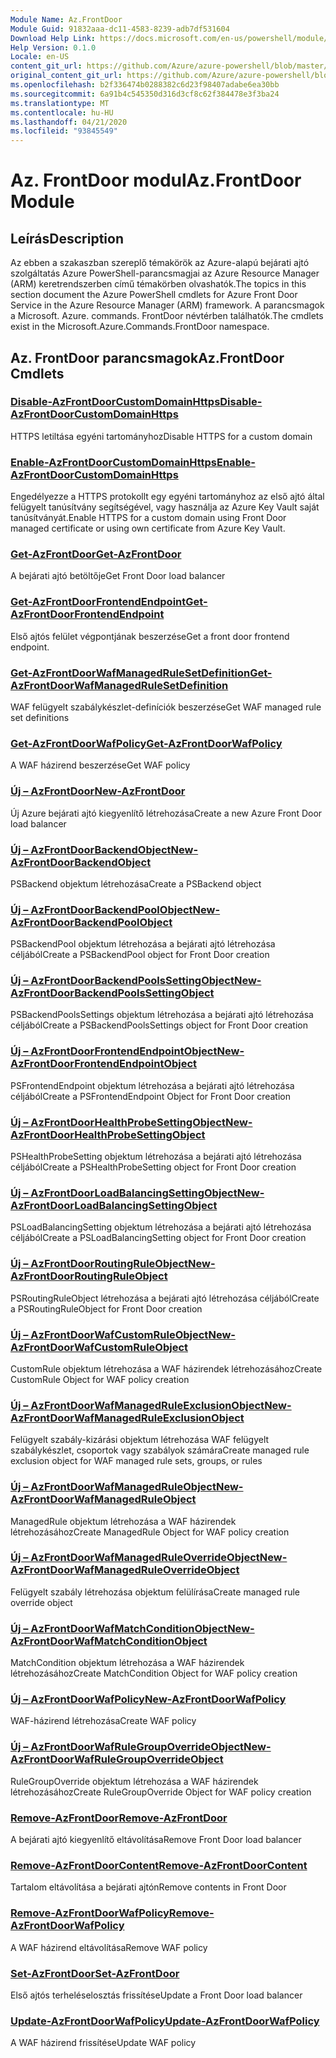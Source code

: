 ```yaml
---
Module Name: Az.FrontDoor
Module Guid: 91832aaa-dc11-4583-8239-adb7df531604
Download Help Link: https://docs.microsoft.com/en-us/powershell/module/az.frontdoor
Help Version: 0.1.0
Locale: en-US
content_git_url: https://github.com/Azure/azure-powershell/blob/master/src/FrontDoor/FrontDoor/help/Az.FrontDoor.md
original_content_git_url: https://github.com/Azure/azure-powershell/blob/master/src/FrontDoor/FrontDoor/help/Az.FrontDoor.md
ms.openlocfilehash: b2f336474b0288382c6d23f98407adabe6ea30bb
ms.sourcegitcommit: 6a91b4c545350d316d3cf8c62f384478e3f3ba24
ms.translationtype: MT
ms.contentlocale: hu-HU
ms.lasthandoff: 04/21/2020
ms.locfileid: "93845549"
---
```

# <span data-ttu-id="47581-101">Az. FrontDoor modul</span><span class="sxs-lookup"><span data-stu-id="47581-101">Az.FrontDoor Module</span></span>
## <span data-ttu-id="47581-102">Leírás</span><span class="sxs-lookup"><span data-stu-id="47581-102">Description</span></span>
<span data-ttu-id="47581-103">Az ebben a szakaszban szereplő témakörök az Azure-alapú bejárati ajtó szolgáltatás Azure PowerShell-parancsmagjai az Azure Resource Manager (ARM) keretrendszerben című témakörben olvashatók.</span><span class="sxs-lookup"><span data-stu-id="47581-103">The topics in this section document the Azure PowerShell cmdlets for Azure Front Door Service in the Azure Resource Manager (ARM) framework.</span></span> <span data-ttu-id="47581-104">A parancsmagok a Microsoft. Azure. commands. FrontDoor névtérben találhatók.</span><span class="sxs-lookup"><span data-stu-id="47581-104">The cmdlets exist in the Microsoft.Azure.Commands.FrontDoor namespace.</span></span>

## <span data-ttu-id="47581-105">Az. FrontDoor parancsmagok</span><span class="sxs-lookup"><span data-stu-id="47581-105">Az.FrontDoor Cmdlets</span></span>
### [<span data-ttu-id="47581-106">Disable-AzFrontDoorCustomDomainHttps</span><span class="sxs-lookup"><span data-stu-id="47581-106">Disable-AzFrontDoorCustomDomainHttps</span></span>](Disable-AzFrontDoorCustomDomainHttps.md)
<span data-ttu-id="47581-107">HTTPS letiltása egyéni tartományhoz</span><span class="sxs-lookup"><span data-stu-id="47581-107">Disable HTTPS for a custom domain</span></span>

### [<span data-ttu-id="47581-108">Enable-AzFrontDoorCustomDomainHttps</span><span class="sxs-lookup"><span data-stu-id="47581-108">Enable-AzFrontDoorCustomDomainHttps</span></span>](Enable-AzFrontDoorCustomDomainHttps.md)
<span data-ttu-id="47581-109">Engedélyezze a HTTPS protokollt egy egyéni tartományhoz az első ajtó által felügyelt tanúsítvány segítségével, vagy használja az Azure Key Vault saját tanúsítványát.</span><span class="sxs-lookup"><span data-stu-id="47581-109">Enable HTTPS for a custom domain using Front Door managed certificate or using own certificate from Azure Key Vault.</span></span>

### [<span data-ttu-id="47581-110">Get-AzFrontDoor</span><span class="sxs-lookup"><span data-stu-id="47581-110">Get-AzFrontDoor</span></span>](Get-AzFrontDoor.md)
<span data-ttu-id="47581-111">A bejárati ajtó betöltője</span><span class="sxs-lookup"><span data-stu-id="47581-111">Get Front Door load balancer</span></span>

### [<span data-ttu-id="47581-112">Get-AzFrontDoorFrontendEndpoint</span><span class="sxs-lookup"><span data-stu-id="47581-112">Get-AzFrontDoorFrontendEndpoint</span></span>](Get-AzFrontDoorFrontendEndpoint.md)
<span data-ttu-id="47581-113">Első ajtós felület végpontjának beszerzése</span><span class="sxs-lookup"><span data-stu-id="47581-113">Get a front door frontend endpoint.</span></span>

### [<span data-ttu-id="47581-114">Get-AzFrontDoorWafManagedRuleSetDefinition</span><span class="sxs-lookup"><span data-stu-id="47581-114">Get-AzFrontDoorWafManagedRuleSetDefinition</span></span>](Get-AzFrontDoorWafManagedRuleSetDefinition.md)
<span data-ttu-id="47581-115">WAF felügyelt szabálykészlet-definíciók beszerzése</span><span class="sxs-lookup"><span data-stu-id="47581-115">Get WAF managed rule set definitions</span></span>

### [<span data-ttu-id="47581-116">Get-AzFrontDoorWafPolicy</span><span class="sxs-lookup"><span data-stu-id="47581-116">Get-AzFrontDoorWafPolicy</span></span>](Get-AzFrontDoorWafPolicy.md)
<span data-ttu-id="47581-117">A WAF házirend beszerzése</span><span class="sxs-lookup"><span data-stu-id="47581-117">Get WAF policy</span></span>

### [<span data-ttu-id="47581-118">Új – AzFrontDoor</span><span class="sxs-lookup"><span data-stu-id="47581-118">New-AzFrontDoor</span></span>](New-AzFrontDoor.md)
<span data-ttu-id="47581-119">Új Azure bejárati ajtó kiegyenlítő létrehozása</span><span class="sxs-lookup"><span data-stu-id="47581-119">Create a new Azure Front Door load balancer</span></span>

### [<span data-ttu-id="47581-120">Új – AzFrontDoorBackendObject</span><span class="sxs-lookup"><span data-stu-id="47581-120">New-AzFrontDoorBackendObject</span></span>](New-AzFrontDoorBackendObject.md)
<span data-ttu-id="47581-121">PSBackend objektum létrehozása</span><span class="sxs-lookup"><span data-stu-id="47581-121">Create a PSBackend object</span></span>

### [<span data-ttu-id="47581-122">Új – AzFrontDoorBackendPoolObject</span><span class="sxs-lookup"><span data-stu-id="47581-122">New-AzFrontDoorBackendPoolObject</span></span>](New-AzFrontDoorBackendPoolObject.md)
<span data-ttu-id="47581-123">PSBackendPool objektum létrehozása a bejárati ajtó létrehozása céljából</span><span class="sxs-lookup"><span data-stu-id="47581-123">Create a PSBackendPool object for Front Door creation</span></span>

### [<span data-ttu-id="47581-124">Új – AzFrontDoorBackendPoolsSettingObject</span><span class="sxs-lookup"><span data-stu-id="47581-124">New-AzFrontDoorBackendPoolsSettingObject</span></span>](New-AzFrontDoorBackendPoolsSettingObject.md)
<span data-ttu-id="47581-125">PSBackendPoolsSettings objektum létrehozása a bejárati ajtó létrehozása céljából</span><span class="sxs-lookup"><span data-stu-id="47581-125">Create a PSBackendPoolsSettings object for Front Door creation</span></span>

### [<span data-ttu-id="47581-126">Új – AzFrontDoorFrontendEndpointObject</span><span class="sxs-lookup"><span data-stu-id="47581-126">New-AzFrontDoorFrontendEndpointObject</span></span>](New-AzFrontDoorFrontendEndpointObject.md)
<span data-ttu-id="47581-127">PSFrontendEndpoint objektum létrehozása a bejárati ajtó létrehozása céljából</span><span class="sxs-lookup"><span data-stu-id="47581-127">Create a PSFrontendEndpoint Object for Front Door creation</span></span>

### [<span data-ttu-id="47581-128">Új – AzFrontDoorHealthProbeSettingObject</span><span class="sxs-lookup"><span data-stu-id="47581-128">New-AzFrontDoorHealthProbeSettingObject</span></span>](New-AzFrontDoorHealthProbeSettingObject.md)
<span data-ttu-id="47581-129">PSHealthProbeSetting objektum létrehozása a bejárati ajtó létrehozása céljából</span><span class="sxs-lookup"><span data-stu-id="47581-129">Create a PSHealthProbeSetting object for Front Door creation</span></span>

### [<span data-ttu-id="47581-130">Új – AzFrontDoorLoadBalancingSettingObject</span><span class="sxs-lookup"><span data-stu-id="47581-130">New-AzFrontDoorLoadBalancingSettingObject</span></span>](New-AzFrontDoorLoadBalancingSettingObject.md)
<span data-ttu-id="47581-131">PSLoadBalancingSetting objektum létrehozása a bejárati ajtó létrehozása céljából</span><span class="sxs-lookup"><span data-stu-id="47581-131">Create a PSLoadBalancingSetting object for Front Door creation</span></span>

### [<span data-ttu-id="47581-132">Új – AzFrontDoorRoutingRuleObject</span><span class="sxs-lookup"><span data-stu-id="47581-132">New-AzFrontDoorRoutingRuleObject</span></span>](New-AzFrontDoorRoutingRuleObject.md)
<span data-ttu-id="47581-133">PSRoutingRuleObject létrehozása a bejárati ajtó létrehozása céljából</span><span class="sxs-lookup"><span data-stu-id="47581-133">Create a PSRoutingRuleObject for Front Door creation</span></span>

### [<span data-ttu-id="47581-134">Új – AzFrontDoorWafCustomRuleObject</span><span class="sxs-lookup"><span data-stu-id="47581-134">New-AzFrontDoorWafCustomRuleObject</span></span>](New-AzFrontDoorWafCustomRuleObject.md)
<span data-ttu-id="47581-135">CustomRule objektum létrehozása a WAF házirendek létrehozásához</span><span class="sxs-lookup"><span data-stu-id="47581-135">Create CustomRule Object for WAF policy creation</span></span>

### [<span data-ttu-id="47581-136">Új – AzFrontDoorWafManagedRuleExclusionObject</span><span class="sxs-lookup"><span data-stu-id="47581-136">New-AzFrontDoorWafManagedRuleExclusionObject</span></span>](New-AzFrontDoorWafManagedRuleExclusionObject.md)
<span data-ttu-id="47581-137">Felügyelt szabály-kizárási objektum létrehozása WAF felügyelt szabálykészlet, csoportok vagy szabályok számára</span><span class="sxs-lookup"><span data-stu-id="47581-137">Create managed rule exclusion object for WAF managed rule sets, groups, or rules</span></span>

### [<span data-ttu-id="47581-138">Új – AzFrontDoorWafManagedRuleObject</span><span class="sxs-lookup"><span data-stu-id="47581-138">New-AzFrontDoorWafManagedRuleObject</span></span>](New-AzFrontDoorWafManagedRuleObject.md)
<span data-ttu-id="47581-139">ManagedRule objektum létrehozása a WAF házirendek létrehozásához</span><span class="sxs-lookup"><span data-stu-id="47581-139">Create ManagedRule Object for WAF policy creation</span></span>

### [<span data-ttu-id="47581-140">Új – AzFrontDoorWafManagedRuleOverrideObject</span><span class="sxs-lookup"><span data-stu-id="47581-140">New-AzFrontDoorWafManagedRuleOverrideObject</span></span>](New-AzFrontDoorWafManagedRuleOverrideObject.md)
<span data-ttu-id="47581-141">Felügyelt szabály létrehozása objektum felülírása</span><span class="sxs-lookup"><span data-stu-id="47581-141">Create managed rule override object</span></span>

### [<span data-ttu-id="47581-142">Új – AzFrontDoorWafMatchConditionObject</span><span class="sxs-lookup"><span data-stu-id="47581-142">New-AzFrontDoorWafMatchConditionObject</span></span>](New-AzFrontDoorWafMatchConditionObject.md)
<span data-ttu-id="47581-143">MatchCondition objektum létrehozása a WAF házirendek létrehozásához</span><span class="sxs-lookup"><span data-stu-id="47581-143">Create MatchCondition Object for WAF policy creation</span></span>

### [<span data-ttu-id="47581-144">Új – AzFrontDoorWafPolicy</span><span class="sxs-lookup"><span data-stu-id="47581-144">New-AzFrontDoorWafPolicy</span></span>](New-AzFrontDoorWafPolicy.md)
<span data-ttu-id="47581-145">WAF-házirend létrehozása</span><span class="sxs-lookup"><span data-stu-id="47581-145">Create WAF policy</span></span>

### [<span data-ttu-id="47581-146">Új – AzFrontDoorWafRuleGroupOverrideObject</span><span class="sxs-lookup"><span data-stu-id="47581-146">New-AzFrontDoorWafRuleGroupOverrideObject</span></span>](New-AzFrontDoorWafRuleGroupOverrideObject.md)
<span data-ttu-id="47581-147">RuleGroupOverride objektum létrehozása a WAF házirendek létrehozásához</span><span class="sxs-lookup"><span data-stu-id="47581-147">Create RuleGroupOverride Object for WAF policy creation</span></span>

### [<span data-ttu-id="47581-148">Remove-AzFrontDoor</span><span class="sxs-lookup"><span data-stu-id="47581-148">Remove-AzFrontDoor</span></span>](Remove-AzFrontDoor.md)
<span data-ttu-id="47581-149">A bejárati ajtó kiegyenlítő eltávolítása</span><span class="sxs-lookup"><span data-stu-id="47581-149">Remove Front Door load balancer</span></span>

### [<span data-ttu-id="47581-150">Remove-AzFrontDoorContent</span><span class="sxs-lookup"><span data-stu-id="47581-150">Remove-AzFrontDoorContent</span></span>](Remove-AzFrontDoorContent.md)
<span data-ttu-id="47581-151">Tartalom eltávolítása a bejárati ajtón</span><span class="sxs-lookup"><span data-stu-id="47581-151">Remove contents in Front Door</span></span>

### [<span data-ttu-id="47581-152">Remove-AzFrontDoorWafPolicy</span><span class="sxs-lookup"><span data-stu-id="47581-152">Remove-AzFrontDoorWafPolicy</span></span>](Remove-AzFrontDoorWafPolicy.md)
<span data-ttu-id="47581-153">A WAF házirend eltávolítása</span><span class="sxs-lookup"><span data-stu-id="47581-153">Remove WAF policy</span></span>

### [<span data-ttu-id="47581-154">Set-AzFrontDoor</span><span class="sxs-lookup"><span data-stu-id="47581-154">Set-AzFrontDoor</span></span>](Set-AzFrontDoor.md)
<span data-ttu-id="47581-155">Első ajtós terheléselosztás frissítése</span><span class="sxs-lookup"><span data-stu-id="47581-155">Update a Front Door load balancer</span></span>

### [<span data-ttu-id="47581-156">Update-AzFrontDoorWafPolicy</span><span class="sxs-lookup"><span data-stu-id="47581-156">Update-AzFrontDoorWafPolicy</span></span>](Update-AzFrontDoorWafPolicy.md)
<span data-ttu-id="47581-157">A WAF házirend frissítése</span><span class="sxs-lookup"><span data-stu-id="47581-157">Update WAF policy</span></span>

